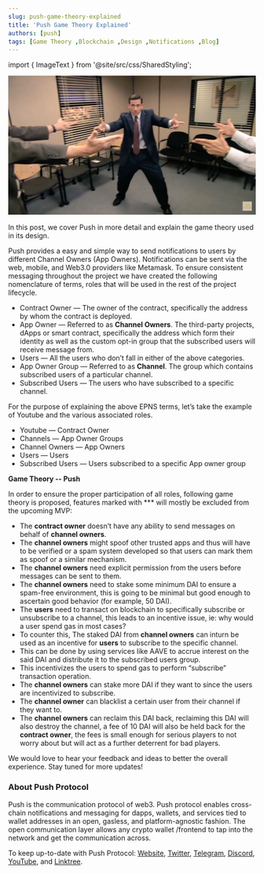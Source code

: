 ```yaml
---
slug: push-game-theory-explained
title: 'Push Game Theory Explained'
authors: [push]
tags: [Game Theory ,Blockchain ,Design ,Notifications ,Blog]
---
```

import { ImageText } from '@site/src/css/SharedStyling';

![Docusaurus Image](./cover-image.webp)

<!--truncate-->

In this post, we cover Push in more detail and explain the game theory used in its design.

Push provides a easy and simple way to send notifications to users by different Channel Owners (App Owners). Notifications can be sent via the web, mobile, and Web3.0 providers like Metamask. To ensure consistent messaging throughout the project we have created the following nomenclature of terms, roles that will be used in the rest of the project lifecycle.

- Contract Owner — The owner of the contract, specifically the address by whom the contract is deployed.
- App Owner — Referred to as <b>Channel Owners</b>. The third-party projects, dApps or smart contract, specifically the address which form their identity as well as the custom opt-in group that the subscribed users will receive message from.
- Users — All the users who don’t fall in either of the above categories.
- App Owner Group — Referred to as <b>Channel</b>. The group which contains subscribed users of a particular channel.
- Subscribed Users — The users who have subscribed to a specific channel.

For the purpose of explaining the above EPNS terms, let’s take the example of Youtube and the various associated roles.

- Youtube — Contract Owner
- Channels — App Owner Groups
- Channel Owners — App Owners
- Users — Users
- Subscribed Users — Users subscribed to a specific App owner group

<b>Game Theory -- Push</b>

In order to ensure the proper participation of all roles, following game theory is proposed, features marked with *** will mostly be excluded from the upcoming MVP:

- The <b>contract owner</b> doesn’t have any ability to send messages on behalf of <b>channel owners</b>.
- The <b>channel owners</b> might spoof other trusted apps and thus will have to be verified or a spam system developed so that users can mark them as spoof or a similar mechanism.
- The <b>channel owners</b> need explicit permission from the users before messages can be sent to them.
- The <b>channel owners</b> need to stake some minimum DAI to ensure a spam-free environment, this is going to be minimal but good enough to ascertain good behavior (for example, 50 DAI).
- The <b>users</b> need to transact on blockchain to specifically subscribe or unsubscribe to a channel, this leads to an incentive issue, ie: why would a user spend gas in most cases?
- To counter this, The staked DAI from <b>channel owners</b> can inturn be used as an incentive for <b>users</b> to subscribe to the specific channel.
- This can be done by using services like AAVE to accrue interest on the said DAI and distribute it to the subscribed users group.
- This incentivizes the users to spend gas to perform “subscribe” transaction operation.
- The <b>channel owners</b> can stake more DAI if they want to since the users are incentivized to subscribe.
- The <b>channel owner</b> can blacklist a certain user from their channel if they want to.
- The <b>channel owners</b> can reclaim this DAI back, reclaiming this DAI will also destroy the channel, a fee of 10 DAI will also be held back for the <b>contract owner</b>, the fees is small enough for serious players to not worry about but will act as a further deterrent for bad players.

We would love to hear your feedback and ideas to better the overall experience. Stay tuned for more updates!

### About Push Protocol

Push is the communication protocol of web3. Push protocol enables cross-chain notifications and messaging for dapps, wallets, and services tied to wallet addresses in an open, gasless, and platform-agnostic fashion. The open communication layer allows any crypto wallet /frontend to tap into the network and get the communication across.

To keep up-to-date with Push Protocol: [Website](https://push.org/), [Twitter](https://twitter.com/pushprotocol), [Telegram](https://t.me/epnsproject), [Discord](https://discord.gg/pushprotocol), [YouTube](https://www.youtube.com/c/EthereumPushNotificationService), and [Linktree](https://linktr.ee/pushprotocol).